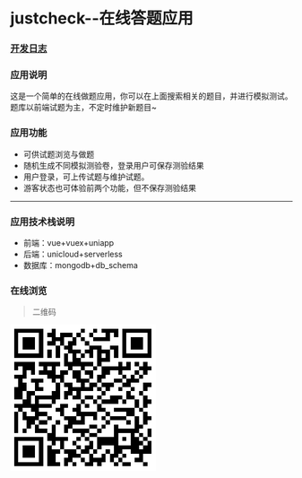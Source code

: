 # justcheck--在线答题应用

### [开发日志](https://github.com/lorelei47/justcheck/blob/main/doc/codeing-daily.md)

### 应用说明
这是一个简单的在线做题应用，你可以在上面搜索相关的题目，并进行模拟测试。题库以前端试题为主，不定时维护新题目~

### 应用功能

* 可供试题浏览与做题
* 随机生成不同模拟测验卷，登录用户可保存测验结果
* 用户登录，可上传试题与维护试题。
* 游客状态也可体验前两个功能，但不保存测验结果

---

### 应用技术栈说明
* 前端：vue+vuex+uniapp
* 后端：unicloud+serverless
* 数据库：mongodb+db_schema

### 在线浏览
> 二维码

![image](https://github.com/lorelei47/justcheck/blob/main/doc/qecode.png)
